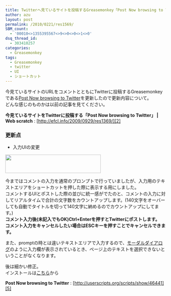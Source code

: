 ```yaml
---
title: Twitterへ見ているサイトを投稿するGreasemonkey「Post Now browsing to Twitter」更新
author: azu
layout: post
permalink: /2010/0221/res1569/
SBM_count:
  - '00010<>1355395567<>9<>0<>0<>1<>0'
dsq_thread_id:
  - 303410257
categories:
  - Greasemonkey
tags:
  - Greasemonkey
  - twitter
  - UI
  - ショートカット
---
```

今見ているサイトのURLをコメントとともにTwitterに投稿するGreasemonkeyである[Post Now browsing to Twitter][1]を更新したので更新内容について。  
どんな感じのものかは以前の記事を見てください。

**今見ているサイトをTwitterに投稿する「Post Now browsing to Twitter」 | Web scratch**
:   [http://efcl.info/2009/0929/res1369/][2]

### 更新点

*   入力UIの変更

[<img class="size-medium wp-image-1570 alignnone" title="sshot-2010-02-21-1" src="http://efcl.infol/wp-content/uploads/2010/02/sshot-2010-02-21-1-300x58.png" alt="" width="300" height="58" />][3]

今まではコメントの入力を通常のプロンプトで行っていましたが、入力用のテキストエリアをショートカットを押した際に表示する用にしました。  
コメントするUIとポストした際の並びに統一感がでたのと、コメントの入力に対してリアルタイムで合計の文字数をカウントアップします。(140文字をオーバーしても自動でタイトルを切って140文字に納めるのでカウントアップにしてます。)  
**コメント入力後(未記入でもOK)Ctrl+Enterを押すとTwitterにポストします。**  
**コメント入力をキャンセルしたい場合はESCキーを押すことでキャンセルできます。**

また、promptの時とは違いテキストエリアで入力するので、[モーダルダイアログ][4]のように入力欄が表示されているとき、ページ上のテキストを選択できないということがなくなります。

後は細かい修正。  
インストールは[こちら][1]から

**Post Now browsing to Twitter**
:   [http://userscripts.org/scripts/show/46441][5]

 [1]: http://userscripts.org/scripts/show/46441
 [2]: http://efcl.info/2009/0929/res1369/ "今見ているサイトをTwitterに投稿する「Post Now browsing to Twitter」 | Web scratch"
 [3]: http://efcl.infol/wp-content/uploads/2010/02/sshot-2010-02-21-1.png
 [4]: http://e-words.jp/w/E383A2E383BCE38380E383ABE38380E382A4E382A2E383ADE382B0.html
 [5]: http://userscripts.org/scripts/show/46441 "Post Now browsing to Twitter"